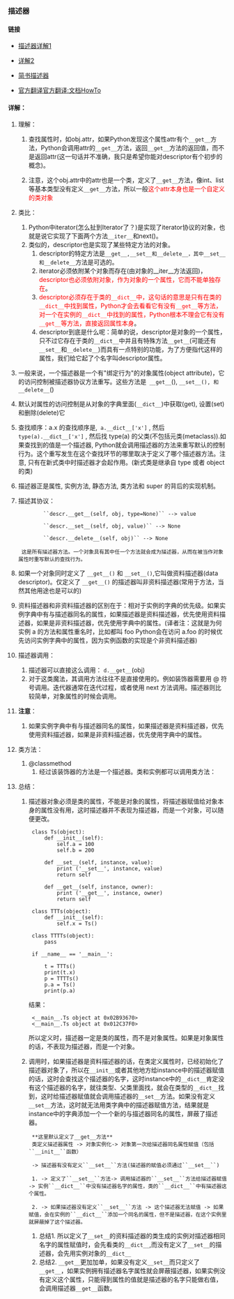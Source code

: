 ﻿### 描述器

#### 链接

- [描述器详解1](http://beginman.cn/python/2016/02/16/python-descriptor-guide/) 

- [详解2](https://harveyqing.gitbooks.io/python-read-and-write/content/python_advance/python_descriptor.html)

- [简书描述器](https://www.jianshu.com/p/250f0d305c35)

- [官方翻译官方翻译:文档HowTo](http://pyzh.readthedocs.io/en/latest/Descriptor-HOW-TO-Guide.html#properties)

#### 详解：

1. 理解：

	1. 查找属性时，如obj.attr，如果Python发现这个属性attr有个``__get__``方法，Python会调用attr的``__get__``方法，返回``__get__``方法的返回值，而不是返回attr(这一句话并不准确，我只是希望你能对descriptor有个初步的概念)。
	
	2. 注意，这个obj.attr中的attr也是一个类，定义了``__get__``方法，像int、list等基本类型没有定义``__get__``方法，所以一般<font color=red>这个attr本身也是一个自定义的类对象</font>


2. 类比：
	 1. Python中iterator(怎么扯到Iterator了？)是实现了iterator协议的对象，也就是说它实现了下面两个方法``__iter__``和next()。
	 2. 类似的，descriptor也是实现了某些特定方法的对象。
		 1. descriptor的特定方法是``__get__,__set__和__delete__，其中__set__和__delete__``方法是可选的。
		 2. iterator必须依附某个对象而存在(由对象的__iter__方法返回)，<font color=red>descriptor也必须依附对象，作为对象的一个属性，它而不能单独存在</font>。
		 3. <font color=red>descriptor必须存在于类的``__dict__``中，这句话的意思是只有在类的``__dict__``中找到属性，Python才会去看看它有没有``__get__``等方法，对一个在实例的``__dict__``中找到的属性，Python根本不理会它有没有``__get__``等方法，直接返回属性本身</font>。
		 4. descriptor到底是什么呢：简单的说，descriptor是对象的一个属性，只不过它存在于类的``__dict__``中并且有特殊方法``__get__``(可能还有``__set__``和``__delete__``)而具有一点特别的功能，为了方便指代这样的属性，我们给它起了个名字叫descriptor属性。



1. 一般来说，一个描述器是一个有"绑定行为"的对象属性(object attribute)，它的访问控制被描述器协议方法重写。这些方法是`` __get__``(), ``__set__(), 和 __delete__``()
 
2. 默认对属性的访问控制是从对象的字典里面(``__dict__``)中获取(get), 设置(set)和删除(delete)它
 
3. 查找顺序：a.x 的查找顺序是,`` a.__dict__['x']`` , 然后 ``type(a).__dict__['x']`` , 然后找 type(a) 的父类(不包括元类(metaclass)).如果查找到的值是一个描述器, Python就会调用描述器的方法来重写默认的控制行为。这个重写发生在这个查找环节的哪里取决于定义了哪个描述器方法。注意, 只有在新式类中时描述器才会起作用。(新式类是继承自 type 或者 object 的类)
 
4. 描述器正是属性, 实例方法, 静态方法, 类方法和 super 的背后的实现机制。
 
5. 描述其协议：
 
			   ``descr.__get__(self, obj, type=None)`` --> value
			
			   ``descr.__set__(self, obj, value)`` --> None
			
			   ``descr.__delete__(self, obj)`` --> None
   
   		这是所有描述器方法。一个对象具有其中任一个方法就会成为描述器，从而在被当作对象属性时重写默认的查找行为。
   
6. 如果一个对象同时定义了 ``__get__()`` 和 ``__set__()``,它叫做资料描述器(data descriptor)。仅定义了 ``__get__()`` 的描述器叫非资料描述器(常用于方法，当然其他用途也是可以的)
 
7. 资料描述器和非资料描述器的区别在于：相对于实例的字典的优先级。如果实例字典中有与描述器同名的属性，如果描述器是资料描述器，优先使用资料描述器，如果是非资料描述器，优先使用字典中的属性。(译者注：这就是为何实例 a 的方法和属性重名时，比如都叫 foo Python会在访问 a.foo 的时候优先访问实例字典中的属性，因为实例函数的实现是个非资料描述器)
 
8. 描述器调用：
	1. 描述器可以直接这么调用： ``d.__get__``(obj)
	2. 对于这类魔法，其调用方法往往不是直接使用的。例如装饰器需要用 @ 符号调用。迭代器通常在迭代过程，或者使用 next 方法调用。描述器则比较简单，对象属性的时候会调用。
	

9. **注意**：
	1. 如果实例字典中有与描述器同名的属性，如果描述器是资料描述器，优先使用资料描述器，如果是非资料描述器，优先使用字典中的属性。

10. 类方法：
	1. @classmethod
		1. 经过该装饰器的方法是一个描述器。类和实例都可以调用类方法：

1. 总结：
	1. 描述器对象必须是类的属性，不能是对象的属性，将描述器赋值给对象本身的属性没有用，这时描述器并不表现为描述器，而是一个对象，可以随便更改。

			class Ts(object):
			    def __init__(self):
			        self.a = 100
			        self.b = 200
			
			    def __set__(self, instance, value):
			        print ('__set__', instance, value)
			        return self
			
			    def __get__(self, instance, owner):
			        print ('__get__', instance, owner)
			        return self

			class TTTs(object):
			    def __init__(self):
			        self.x = Ts()

			class TTTTs(object):
    			pass

			if __name__ == '__main__':

			    t = TTTs()
    			print(t.x)
				p = TTTTs()
				p.a = Ts()
				print(p.a)

		结果：
			
			<__main__.Ts object at 0x02B93670>
			<__main__.Ts object at 0x012C37F0>

		所以定义时，描述器一定是类的属性，而不是对象属性。如果是对象属性的话，不表现为描述器，而是一个对象。

	2. 调用时，如果描述器是资料描述器的话，在类定义属性时，已经初始化了描述器对象了，所以在``__init__``或者其他地方给instance中的描述器赋值的话，这时会查找这个描述器的名字，这时instance中的``__dict__``肯定没有这个描述器的名字，就往类型、父类里面找，就会在类型的``__dict__``找到，这时给描述器赋值就会调用描述器的``__set__``方法。如果没有定义``__set__``方法，这时就无法用类字典中的描述器赋值方法，结果就是instance中的字典添加一个一个新的与描述器同名的属性，屏蔽了描述器。
			
			**这里默认定义了__get__方法**
			类定义描述器属性 -> 对象实例化-> 对象第一次给描述器同名属性赋值（包括``__init__``函数）
			
			-> 描述器有没有定义``__set__``方法(描述器的赋值必须通过``__set__``)

			1. -> 定义了``__set__``方法-> 调用描述器的``__set__``方法给描述器赋值 -> 实例``__dict__``中没有描述器名字的属性，类的``__dict__``中有描述器这个属性。 

			2. -> 如果描述器没有定义``__set__``方法 -> 这个描述器无法赋值 -> 如果赋值，会在实例的``__dict__``添加一个同名的属性，但不是描述器，在这个实例里就屏蔽掉了这个描述器。

		1. 总结1. 所以定义了``__set__``的资料描述器的类生成的实例对描述器相同名字的属性赋值时，会先看类的``__dict__``,而没有定义了``__set__``的描述器，会先用实例对象的``__dict__``
		2. 总结2. ``__get__``更加加单，如果没有定义``__set__``而只定义了``__get__``，如果实例拥有描述器名字属性就会屏蔽描述器，如果实例没有定义这个属性，只能得到属性的值就是描述器的名字只能做右值，会调用描述器``__get__``函数。


